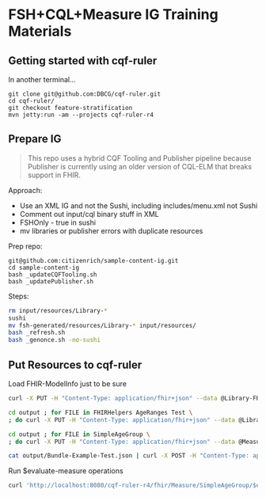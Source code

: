 # FSH+CQL+Measure IG Training Materials

## Getting started with cqf-ruler

In another terminal...
```
git clone git@github.com:DBCG/cqf-ruler.git
cd cqf-ruler/
git checkout feature-stratification
mvn jetty:run -am --projects cqf-ruler-r4
```

## Prepare IG

> This repo uses a hybrid CQF Tooling and Publisher pipeline because Publisher is currently using an older version of CQL-ELM that breaks support in FHIR.

Approach:
* Use an XML IG and not the Sushi, including includes/menu.xml not Sushi
* Comment out input/cql binary stuff in XML
* FSHOnly - true in sushi
* mv libraries or publisher errors with duplicate resources


Prep repo:
```
git@github.com:citizenrich/sample-content-ig.git
cd sample-content-ig
bash _updateCQFTooling.sh
bash _updatePublisher.sh
```

Steps:
```sh
rm input/resources/Library-*
sushi
mv fsh-generated/resources/Library-* input/resources/
bash _refresh.sh
bash _genonce.sh -no-sushi
```

## Put Resources to cqf-ruler

Load FHIR-ModelInfo just to be sure
```sh
curl -X PUT -H "Content-Type: application/fhir+json" --data @Library-FHIR-ModelInfo.json http://localhost:8080/cqf-ruler-r4/fhir/Library/FHIR-ModelInfo | jq .
```

```sh
cd output ; for FILE in FHIRHelpers AgeRanges Test \
; do curl -X PUT -H "Content-Type: application/fhir+json" --data @Library-${FILE}.json http://localhost:8080/cqf-ruler-r4/fhir/Library/${FILE} | jq . ; done ; cd ../
```

```sh
cd output ; for FILE in SimpleAgeGroup \
; do curl -X PUT -H "Content-Type: application/fhir+json" --data @Measure-${FILE}.json http://localhost:8080/cqf-ruler-r4/fhir/Measure/${FILE} | jq . ; done ; cd ..
```

```sh
cat output/Bundle-Example-Test.json | curl -X POST -H "Content-Type: application/fhir+json" --data-binary @- http://localhost:8080/cqf-ruler-r4/fhir | jq .
```

Run $evaluate-measure operations
```sh
curl 'http://localhost:8080/cqf-ruler-r4/fhir/Measure/SimpleAgeGroup/$evaluate-measure?&periodStart=1970&periodEnd=2021' | jq .
```

